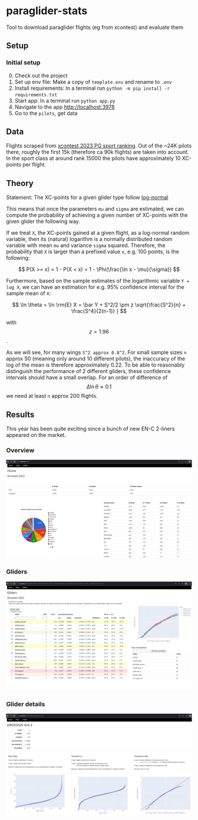 # paraglider-stats
Tool to download paraglider flights (eg from xcontest) and evaluate them

## Setup

### Initial setup

0. Check out the project
1. Set up env file: Make a copy of `template.env` and rename to `.env`
2. Install requirements: In a terminal run `python -m pip install -r requirements.txt`
3. Start app: In a terminal run `python app.py`
4. Navigate to the app [http://localhost:3978](http://localhost:3978)
5. Go to the `pilots`, get data


## Data 

Flights scraped from [xcontest 2023 PG sport ranking](https://www.xcontest.org/2023/world/en/ranking-pg-sport/).
Out of the ~24K pilots there, roughly the first 15k (therefore ca 90k flights) are taken into account. In the sport class at around rank 15000 the pilots have approximately 10 XC-points per flight.


## Theory

Statement: The XC-points for a given glider type follow [log-normal](https://en.wikipedia.org/wiki/Log-normal_distribution)

This means that once the parameters `mu` and `sigma` are estimated, we can compute the probability of achieving a given number of XC-points with the given glider the following way.

If we treat `X`, the XC-points gained at a given flight, as a log-normal random variable, then its (natural) logarithm is a normally distributed random variable with mean `mu` and variance `sigma` squared. Therefore, the probability that `X` is larger than a prefixed value `x`, e.g. 100 points, is the following:

$$ P(X >= x) = 1 - P(X < x) = 1 - \Phi(\frac{\ln x - \mu}{\sigma}) $$

Furthermore, based on the sample estimates of the logarithmic variable `Y = log X`, we can have an estimation for e.g. 95% confidence interval for the sample mean of `X`:

$$ \ln \theta = \ln \rm{E} X = \bar Y + S^2/2 \pm z \sqrt{\frac{S^2}{n} + \frac{S^4}{2(n-1)}  } $$

with $$ z = 1.96 $$.

As we will see, for many wings `S^2 approx 0.8^2`. For small sample sizes `n` approx 50 (meaning only around 10 different pilots), the inaccuracy of the log of the mean is therefore approximately 0.22. To be able to reasonably distinguish the performance of 2 different gliders, these confidence intervals should have a small overlap. For an order of difference of $$ \Delta \ln \theta \approx 0.1 $$ we need at least `n` approx 200 flights.


## Results

This year has been quite exciting since a bunch of new EN-C 2-liners appeared on the market.

### Overview

![Home page](./screenshots/home.PNG)

### Gliders

![Gliders](./screenshots/gliders.png)

### Glider details

![Glider details](./screenshots/glider.PNG)

